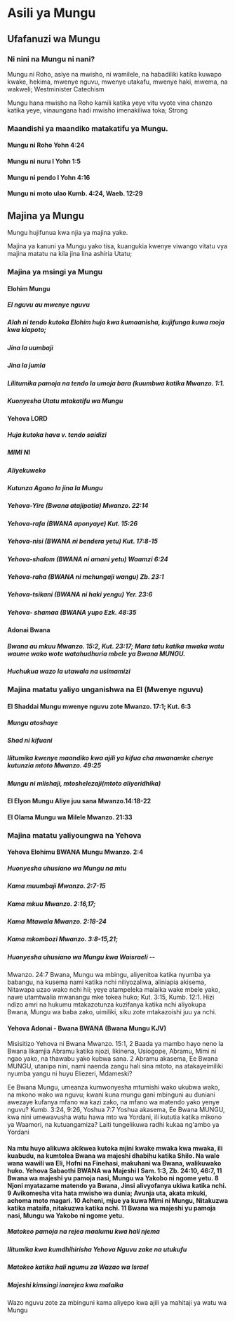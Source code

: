 # Asili ya Mungu

## Ufafanuzi wa Mungu

### Ni nini na Mungu ni nani?

Mungu ni Roho, asiye na mwisho, ni wamilele, na habadiliki katika kuwapo kwake, hekima, mwenye nguvu, mwenye utakafu, mwenye haki, mwema, na wakweli; Westminister Catechism

Mungu hana mwisho na Roho kamili katika yeye vitu vyote vina chanzo katika yeye, vinaungana hadi mwisho imenakiliwa toka; Strong

### Maandishi ya maandiko matakatifu ya Mungu.

#### Mungu ni Roho Yohn 4:24

#### Mungu ni nuru I Yohn 1:5

#### Mungu ni pendo I Yohn 4:16

#### Mungu ni moto ulao Kumb. 4:24, Waeb. 12:29

## Majina ya Mungu

Mungu hujifunua kwa njia ya majina yake.

Majina ya kanuni ya Mungu yako tisa, kuangukia kwenye viwango vitatu vya majina matatu na kila jina lina ashiria Utatu;

### Majina ya msingi ya Mungu

#### Elohim Mungu

##### El nguvu au mwenye nguvu

##### Alah ni tendo kutoka Elohim huja kwa kumaanisha, kujifunga kuwa moja kwa kiapoto;

##### Jina la uumbaji

##### Jina la jumla

##### Lilitumika pamoja na tendo la umoja bara (kuumbwa katika Mwanzo. 1:1.

##### Kuonyesha Utatu mtakatifu wa Mungu

#### Yehova LORD

##### Huja kutoka hava v. tendo saidizi

##### MIMI NI

##### Aliyekuweko

##### Kutunza Agano la jina la Mungu

##### Yehova-Yire (Bwana atajipatia) Mwanzo. 22:14

##### Yehova-rafa (BWANA aponyaye) Kut. 15:26

##### Yehova-nisi (BWANA ni bendera yetu) Kut. 17:8-15

##### Yehova-shalom (BWANA ni amani yetu) Waamzi 6:24

##### Yehova-raha (BWANA ni mchungaji wangu) Zb. 23:1

##### Yehova-tsikani (BWANA ni haki yengu) Yer. 23:6

##### Yehova- shamaa (BWANA yupo Ezk. 48:35

#### Adonai Bwana

##### Bwana au mkuu Mwanzo. 15:2, Kut. 23:17; Mara tatu katika mwaka watu waume wako wote watahudhuria mbele ya Bwana MUNGU.

##### Huchukua wazo la utawala na usimamizi

### Majina matatu yaliyo unganishwa na El (Mwenye nguvu)

#### El Shaddai Mungu mwenye nguvu zote Mwanzo. 17:1; Kut. 6:3

##### Mungu atoshaye

##### Shad ni kifuani

##### Ilitumika kwenye maandiko kwa ajili ya kifua cha mwanamke chenye kutunzia mtoto Mwanzo. 49:25

##### Mungu ni mlishaji, mtoshelezaji(mtoto aliyeridhika)

#### El Elyon Mungu Aliye juu sana Mwanzo.14:18-22

#### El Olama Mungu wa Milele Mwanzo. 21:33

### Majina matatu yaliyoungwa na Yehova

#### Yehova Elohimu BWANA Mungu Mwanzo. 2:4

##### Huonyesha uhusiano wa Mungu na mtu

##### Kama muumbaji Mwanzo. 2:7-15

##### Kama mkuu Mwanzo. 2:16,17;

##### Kama Mtawala Mwanzo. 2:18-24

##### Kama mkombozi Mwanzo. 3:8-15,21;

##### Huonyesha uhusiano wa Mungu kwa Waisraeli --

Mwanzo. 24:7 Bwana, Mungu wa mbingu, aliyenitoa katika nyumba ya babangu, na kusema nami katika nchi niliyozaliwa, aliniapia akisema, Nitawapa uzao wako nchi hii; yeye atampeleka malaika wake mbele yako, nawe utamtwalia mwanangu mke tokea huko; Kut. 3:15, Kumb. 12:1. Hizi ndizo amri na hukumu mtakazotunza kuzifanya katika nchi aliyokupa Bwana, Mungu wa baba zako, uimiliki, siku zote mtakazoishi juu ya nchi.

#### Yehova Adonai - Bwana BWANA (Bwana Mungu KJV)

Misisitizo Yehova ni Bwana Mwanzo. 15:1, 2 Baada ya mambo hayo neno la Bwana likamjia Abramu katika njozi, likinena, Usiogope, Abramu, Mimi ni ngao yako, na thawabu yako kubwa sana. 2 Abramu akasema, Ee Bwana MUNGU, utanipa nini, nami naenda zangu hali sina mtoto, na atakayeimiliki nyumba yangu ni huyu Eliezeri, Mdameski?

Ee Bwana Mungu, umeanza kumwonyesha mtumishi wako ukubwa wako, na mkono wako wa nguvu; kwani kuna mungu gani mbinguni au duniani awezaye kufanya mfano wa kazi zako, na mfano wa matendo yako yenye nguvu? Kumb. 3:24, 9:26, Yoshua 7:7 Yoshua akasema, Ee Bwana MUNGU, kwa nini umewavusha watu hawa mto wa Yordani, ili kututia katika mikono ya Waamori, na kutuangamiza? Laiti tungelikuwa radhi kukaa ng'ambo ya Yordani

#### Na mtu huyo alikuwa akikwea kutoka mjini kwake mwaka kwa mwaka, ili kuabudu, na kumtolea Bwana wa majeshi dhabihu katika Shilo. Na wale wana wawili wa Eli, Hofni na Finehasi, makuhani wa Bwana, walikuwako huko. Yehova Sabaothi BWANA wa Majeshi I Sam. 1:3, Zb. 24:10, 46:7, 11 Bwana wa majeshi yu pamoja nasi, Mungu wa Yakobo ni ngome yetu. 8 Njoni myatazame matendo ya Bwana, Jinsi alivyofanya ukiwa katika nchi. 9 Avikomesha vita hata mwisho wa dunia; Avunja uta, akata mkuki, achoma moto magari. 10 Acheni, mjue ya kuwa Mimi ni Mungu, Nitakuzwa katika mataifa, nitakuzwa katika nchi. 11 Bwana wa majeshi yu pamoja nasi, Mungu wa Yakobo ni ngome yetu.

##### Matokeo pamoja na rejea maalumu kwa hali njema

##### Ilitumika kwa kumdhihirisha Yehova Nguvu zake na utukufu

##### Matokeo katika hali ngumu za Wazao wa Israel

##### Majeshi kimsingi inarejea kwa malaika

Wazo nguvu zote za mbinguni kama aliyepo kwa ajili ya mahitaji ya watu wa Mungu

